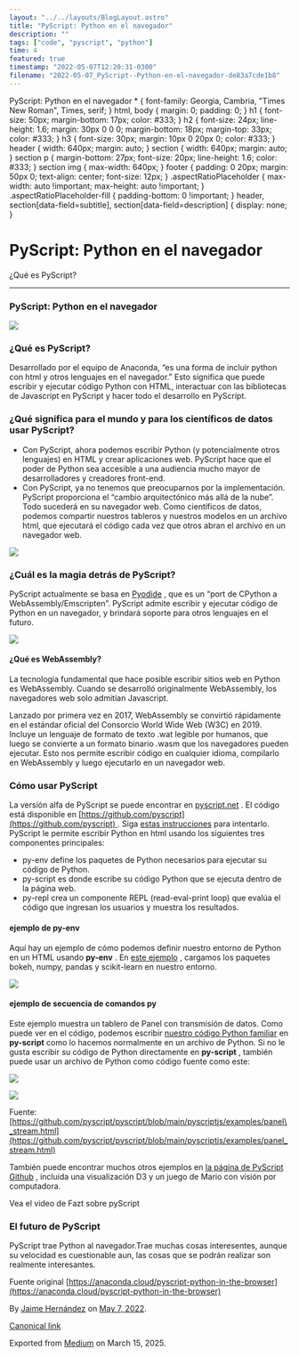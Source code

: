 ```yaml
---
layout: "../../layouts/BlogLayout.astro"
title: "PyScript: Python en el navegador"
description: ""
tags: ["code", "pyscript", "python"]
time: 4
featured: true
timestamp: "2022-05-07T12:20:31-0300"
filename: "2022-05-07_PyScript--Python-en-el-navegador-de83a7cde1b8"
---
```


PyScript: Python en el navegador \* { font-family: Georgia, Cambria, "Times New Roman", Times, serif; } html, body { margin: 0; padding: 0; } h1 { font-size: 50px; margin-bottom: 17px; color: #333; } h2 { font-size: 24px; line-height: 1.6; margin: 30px 0 0 0; margin-bottom: 18px; margin-top: 33px; color: #333; } h3 { font-size: 30px; margin: 10px 0 20px 0; color: #333; } header { width: 640px; margin: auto; } section { width: 640px; margin: auto; } section p { margin-bottom: 27px; font-size: 20px; line-height: 1.6; color: #333; } section img { max-width: 640px; } footer { padding: 0 20px; margin: 50px 0; text-align: center; font-size: 12px; } .aspectRatioPlaceholder { max-width: auto !important; max-height: auto !important; } .aspectRatioPlaceholder-fill { padding-bottom: 0 !important; } header, section\[data-field=subtitle\], section\[data-field=description\] { display: none; }

PyScript: Python en el navegador
================================

¿Qué es PyScript?

* * *

### PyScript: Python en el navegador

![](https://cdn-images-1.medium.com/max/800/0*W8YhlrWAxgOst4gE)

### ¿Qué es PyScript?

Desarrollado por el equipo de Anaconda, “es una forma de incluir python con html y otros lenguajes en el navegador.” Esto significa que puede escribir y ejecutar código Python con HTML, interactuar con las bibliotecas de Javascript en PyScript y hacer todo el desarrollo en PyScript.

### ¿Qué significa para el mundo y para los científicos de datos usar PyScript?

*   Con PyScript, ahora podemos escribir Python (y potencialmente otros lenguajes) en HTML y crear aplicaciones web. PyScript hace que el poder de Python sea accesible a una audiencia mucho mayor de desarrolladores y creadores front-end.
*   Con PyScript, ya no tenemos que preocuparnos por la implementación. PyScript proporciona el “cambio arquitectónico más allá de la nube”. Todo sucederá en su navegador web. Como científicos de datos, podemos compartir nuestros tableros y nuestros modelos en un archivo html, que ejecutará el código cada vez que otros abran el archivo en un navegador web.

![](https://cdn-images-1.medium.com/max/800/0*W8YhlrWAxgOst4gE)

### ¿Cuál es la magia detrás de PyScript?

PyScript actualmente se basa en [Pyodide](http://pyodide.org/) , que es un “port de CPython a WebAssembly/Emscripten”. PyScript admite escribir y ejecutar código de Python en un navegador, y brindará soporte para otros lenguajes en el futuro.

![](https://cdn-images-1.medium.com/max/800/0*7ZP2TuWTSkDfJzgH)

#### ¿Qué es WebAssembly?

La tecnología fundamental que hace posible escribir sitios web en Python es WebAssembly. Cuando se desarrolló originalmente WebAssembly, los navegadores web solo admitían Javascript.

Lanzado por primera vez en 2017, WebAssembly se convirtió rápidamente en el estándar oficial del Consorcio World Wide Web (W3C) en 2019. Incluye un lenguaje de formato de texto .wat legible por humanos, que luego se convierte a un formato binario .wasm que los navegadores pueden ejecutar. Esto nos permite escribir código en cualquier idioma, compilarlo en WebAssembly y luego ejecutarlo en un navegador web.

### Cómo usar PyScript

La versión alfa de PyScript se puede encontrar en [pyscript.net](http://pyscript.net/) . El código está disponible en [https://github.com/pyscript](https://github.com/pyscript) . Siga [estas instrucciones](https://github.com/pyscript/pyscript/blob/main/pyscriptjs/README.md) para intentarlo. PyScript le permite escribir Python en html usando los siguientes tres componentes principales:

*   py-env define los paquetes de Python necesarios para ejecutar su código de Python.
*   py-script es donde escribe su código Python que se ejecuta dentro de la página web.
*   py-repl crea un componente REPL (read-eval-print loop) que evalúa el código que ingresan los usuarios y muestra los resultados.

#### ejemplo de py-env

Aquí hay un ejemplo de cómo podemos definir nuestro entorno de Python en un HTML usando **py-env** . En [este ejemplo](https://github.com/pyscript/pyscript/blob/main/pyscriptjs/examples/panel_stream.html#L38-L43) , cargamos los paquetes bokeh, numpy, pandas y scikit-learn en nuestro entorno.

![](https://cdn-images-1.medium.com/max/800/0*DyLUlTujVqrg5Dv5)

#### ejemplo de secuencia de comandos py

Este ejemplo muestra un tablero de Panel con transmisión de datos. Como puede ver en el código, podemos escribir [nuestro código Python familiar](https://github.com/pyscript/pyscript/blob/main/pyscriptjs/examples/panel_stream.html#L71-L126) en **py-script** como lo hacemos normalmente en un archivo de Python. Si no le gusta escribir su código de Python directamente en **py-script** , también puede usar un archivo de Python como código fuente como este:

![](https://cdn-images-1.medium.com/max/800/0*4NzKem9m_tSrqLzW)

![](https://cdn-images-1.medium.com/max/800/0*AsUQMoYoO9LI5dpC)

Fuente: [https://github.com/pyscript/pyscript/blob/main/pyscriptjs/examples/panel\_stream.html](https://github.com/pyscript/pyscript/blob/main/pyscriptjs/examples/panel_stream.html)

También puede encontrar muchos otros ejemplos en [la página de PyScript Github](https://github.com/pyscript/pyscript/tree/main/pyscriptjs/examples) , incluida una visualización D3 y un juego de Mario con visión por computadora.

Vea el video de Fazt sobre pyScript

### El futuro de PyScript

PyScript trae Python al navegador.Trae muchas cosas interesentes, aunque su velocidad es cuestionable aun, las cosas que se podrán realizar son realmente interesantes.

Fuente original [https://anaconda.cloud/pyscript-python-in-the-browser](https://anaconda.cloud/pyscript-python-in-the-browser)

By [Jaime Hernández](https://medium.com/@devjaime) on [May 7, 2022](https://medium.com/p/de83a7cde1b8).

[Canonical link](https://medium.com/@devjaime/pyscript-python-en-el-navegador-de83a7cde1b8)

Exported from [Medium](https://medium.com) on March 15, 2025.